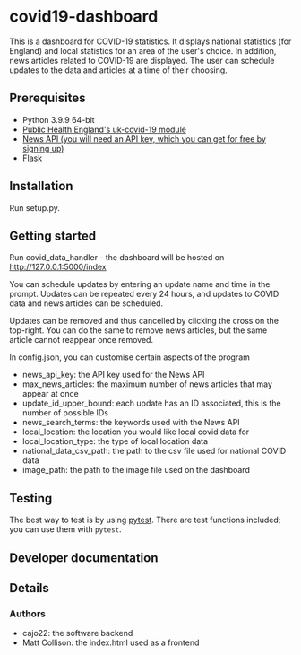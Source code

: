 # covid19-dashboard

This is a dashboard for COVID-19 statistics. It displays national statistics (for England) and local statistics for an area of the user's choice. In addition, news articles related to COVID-19 are displayed. The user can schedule updates to the data and articles at a time of their choosing.

## Prerequisites
- Python 3.9.9 64-bit
- [Public Health England's uk-covid-19 module](https://publichealthengland.github.io/coronavirus-dashboard-api-python-sdk/)
- [News API (you will need an API key, which you can get for free by signing up)](https://newsapi.org/)
- [Flask](https://flask.palletsprojects.com/)

## Installation
Run setup.py.

## Getting started
Run covid_data_handler - the dashboard will be hosted on http://127.0.0.1:5000/index

You can schedule updates by entering an update name and time in the prompt.
Updates can be repeated every 24 hours, and updates to COVID data and news articles can be scheduled.

Updates can be removed and thus cancelled by clicking the cross on the top-right.
You can do the same to remove news articles, but the same article cannot reappear once removed.

In config.json, you can customise certain aspects of the program
- news_api_key: the API key used for the News API
- max_news_articles: the maximum number of news articles that may appear at once
- update_id_upper_bound: each update has an ID associated, this is the number of possible IDs
- news_search_terms: the keywords used with the News API
- local_location: the location you would like local covid data for
- local_location_type: the type of local location data
- national_data_csv_path: the path to the csv file used for national COVID data
- image_path: the path to the image file used on the dashboard

## Testing
The best way to test is by using [pytest](https://pytest.org/). There are test functions included; you can use them with `pytest`.

## Developer documentation

## Details
### Authors
- cajo22: the software backend
- Matt Collison: the index.html used as a frontend

